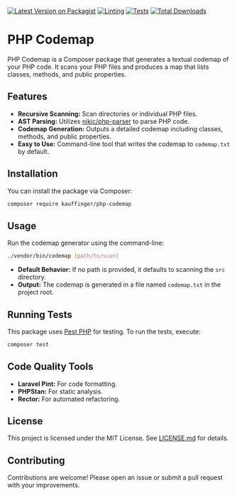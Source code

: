 [![Latest Version on Packagist](https://img.shields.io/packagist/v/kauffinger/pyman.svg?style=flat-square)](https://packagist.org/packages/kauffinger/php-codemap)
[![Linting](https://img.shields.io/github/actions/workflow/status/kauffinger/pyman/formats.yml?branch=main&label=linting&style=flat-square)](https://github.com/kauffinger/pyman/actions/workflows/checks.yml)
[![Tests](https://img.shields.io/github/actions/workflow/status/kauffinger/pyman/tests.yml?branch=main&label=tests&style=flat-square)](https://github.com/kauffinger/pyman/actions/workflows/tests.yml)
[![Total Downloads](https://img.shields.io/packagist/dt/kauffinger/pyman.svg?style=flat-square)](https://packagist.org/packages/kauffinger/php-codemap)

# PHP Codemap

PHP Codemap is a Composer package that generates a textual codemap of your PHP code. It scans your PHP files and produces a map that lists classes, methods, and public properties.

## Features

- **Recursive Scanning:** Scan directories or individual PHP files.
- **AST Parsing:** Utilizes [nikic/php-parser](https://github.com/nikic/PHP-Parser) to parse PHP code.
- **Codemap Generation:** Outputs a detailed codemap including classes, methods, and public properties.
- **Easy to Use:** Command-line tool that writes the codemap to `codemap.txt` by default.

## Installation

You can install the package via Composer:

```bash
composer require kauffinger/php-codemap
```

## Usage

Run the codemap generator using the command-line:

```bash
./vendor/bin/codemap [path/to/scan]
```

- **Default Behavior:** If no path is provided, it defaults to scanning the `src` directory.
- **Output:** The codemap is generated in a file named `codemap.txt` in the project root.

## Running Tests

This package uses [Pest PHP](https://pestphp.com/) for testing. To run the tests, execute:

```bash
composer test
```

## Code Quality Tools

- **Laravel Pint:** For code formatting.
- **PHPStan:** For static analysis.
- **Rector:** For automated refactoring.

## License

This project is licensed under the MIT License. See [LICENSE.md](LICENSE.md) for details.

## Contributing

Contributions are welcome! Please open an issue or submit a pull request with your improvements.
